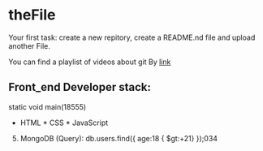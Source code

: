 # theFile
Your first task: create a new repitory, create a README.nd file and upload another File.

You can find a playlist of videos about git By [link](https://www.youtube.com/watch?v=KnINsmXT9_C)

## Front_end Developer stack:
static void main(18555)
* HTML
﻿﻿* CSS
﻿﻿* JavaScript
5. MongoDB (Query):
db.users.find({ age:18 { $gt:+21} });034

